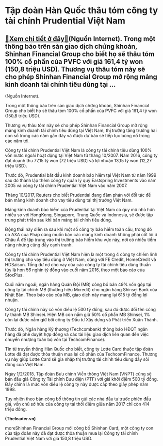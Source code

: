 Tập đoàn Hàn Quốc thâu tóm công ty tài chính Prudential Việt Nam
================================================================

[:gift:Xem chi tiết ở đây:gift:](https://hddtvn.com/tap-doan-han-quoc-thau-tom-cong-ty-tai-chinh-prudential-viet-nam/)(Nguồn Internet). Trong một thông báo trên sàn giao dịch chứng khoán, Shinhan Financial Group cho biết họ sẽ thâu tóm 100% cổ phần của PVFC với giá 161,4 tỷ won (150,8 triệu USD). Thương vụ thâu tóm này sẽ cho phép Shinhan Financial Group mở rộng mảng kinh doanh tài chính tiêu dùng tại …
------------------------------------------------------------------------------------------------------------------------------------------------------------------------------------------------------------------------------------------------------------------------------------------------







 






 (Nguồn Internet). 


Trong một thông báo trên sàn giao dịch chứng khoán, Shinhan Financial Group cho biết họ sẽ thâu tóm 100% cổ phần của PVFC với giá 161,4 tỷ won (150,8 triệu USD). 


Thương vụ thâu tóm này sẽ cho phép Shinhan Financial Group mở rộng mảng kinh doanh tài chính tiêu dùng tại Việt Nam, thị trường tăng trưởng hai con số trong các năm gần đây và được dự báo sẽ tiếp tục bùng nổ trong các năm tới.


Công ty tài chính Prudential Việt Nam là công ty tài chính tiêu dùng 100% vốn nước ngoài hoạt động tại Việt Nam từ tháng 10/2007. Năm 2016, công ty đạt doanh thu 77,15 tỷ won (72 triệu USD) và lợi nhuận 13,15 tỷ won (12,27 triệu USD).


Trước đó, Prudential bắt đầu kinh doanh bảo hiểm tại Việt Nam từ năm 1999 sau đó thành lập thêm công ty quản lý quỹ Eastspring Investments vào năm 2005 và công ty tài chính Prudential Việt Nam vào năm 2007.


Tháng 10/2017, Reuters cho biết Prudential đang đàm phán với đối tác để bán mảng kinh doanh cho vay tiêu dùng tại thị trường Việt Nam.


Mảng kinh doanh bảo hiểm của Prudential tại Việt Nam có quy mô nhỏ hơn nhiều so với HongKong, Singapore, Trung Quốc và Indonesia, sẽ được tập trung phát triển sau khi bán mảng tài chính tiêu dùng.


Động thái này diễn ra sau khi một số công ty bảo hiểm toàn cầu, trong đó có AXA của Pháp cũng muốn bán các mảng kinh doanh không phải cốt lõi ở Châu Á để tập trung vào thị trường bảo hiểm khu vực này, nơi có nhiều tiềm năng nhưng cũng đầy cạnh tranh.


Công ty tài chính Prudential Việt Nam hiện là một trong 4 công ty chiếm lĩnh thị trường cho vay tiêu dùng ở Việt Nam, cùng với FE Credit, HomeCredit và HDSaison. Tổng dư nợ cho vay của các công ty tài chính tiêu dùng thuần túy là hơn 56 nghìn tỷ đồng vào cuối năm 2016, theo một báo cáo của StoxPlus.


Cuối năm ngoái, ngân hàng Quân Đội (MB) công bố bán 49% vốn góp tại công ty tài chính MB (thương hiệu Mcredit) cho ngân hàng Shinsei Bank của Nhật Bản. Theo báo cáo của MB, giao dịch này mang lại 615 tỷ đồng lợi nhuận.


Công ty tài chính này có vốn điều lệ 500 tỷ đồng, sau đó được đổi tên công ty thành MB Shinsei. Hiện MB còn nắm giữ 50% cổ phần MB Shinsei, 1% còn lại được nắm giữ bởi công ty Đầu tư Xây dựng và Phát triển Xuân Thành.


Trước đó, Ngân hàng Kỹ thương (Techcombank) thông báo HĐQT ngân hàng đã phê duyệt hợp đồng và các tài liệu giao dịch liên quan đến việc chuyển nhượng toàn bộ vốn tại TechcomFinance).


Tin từ truyền thông Hàn Quốc cho biết, công ty Lotte Card thuộc tập đoàn Lotte đã đạt được thỏa thuận mua lại cổ phần của TechcomFinance. Thương vụ này giúp Lotte Card sẽ gia nhập thị trường tài chính tiêu dùng đầy sôi động của Việt Nam. 


Ngày 1/2/2018, Tập đoàn Bưu chính Viễn thông Việt Nam (VNPT) cũng sẽ bán đấu giá Công ty Tài chính Bưu điện (PTF) với giá khởi điểm 500 tỷ đồng. Đây chính là mức vốn điều lệ công ty này được cấp theo giấy phép năm 1998.


Tuy nhiên theo bản công bố thông tin gửi các nhà đầu tư trước phiên đấu giá, vốn chủ sở hữu của công ty tại thời điểm giữa năm 2017 chỉ còn 414 triệu đồng.






**(Theleader.vn)**



moreShinhan Financial Group mới công bố Shinhan Card, một công ty con của tập đoàn này đã đạt được thỏa thuận mua lại Công ty tài chính Prudential Việt Nam với giá 150,8 triệu USD.

